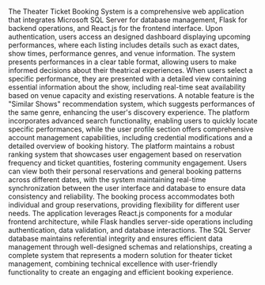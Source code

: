 The Theater Ticket Booking System is a comprehensive web application that integrates Microsoft SQL Server for database management, Flask for backend operations, and React.js for the frontend interface. 
Upon authentication, users access an designed dashboard displaying upcoming performances, where each listing includes details such as exact dates, show times, performance genres, and venue information.
The system presents performances in a clear table format, allowing users to make informed decisions about their theatrical experiences.
When users select a specific performance, they are presented with a detailed view containing essential information about the show, including real-time seat availability based on venue capacity and existing reservations.
A notable feature is the "Similar Shows" recommendation system, which suggests performances of the same genre, enhancing the user's discovery experience. 
The platform incorporates advanced search functionality, enabling users to quickly locate specific performances, while the user profile section offers comprehensive account management capabilities, 
including credential modifications and a detailed overview of booking history. The platform maintains a robust ranking system that showcases user engagement based on reservation frequency and ticket quantities, fostering community engagement.
Users can view both their personal reservations and general booking patterns across different dates, with the system maintaining real-time synchronization between the user interface and database to ensure data
consistency and reliability. 
The booking process accommodates both individual and group reservations, providing flexibility for different user needs. 
The application leverages React.js components for a modular frontend architecture, while Flask handles server-side operations including authentication, data validation, and database interactions.
The SQL Server database maintains referential integrity and ensures efficient data management through well-designed schemas and relationships, creating a complete system that represents a modern solution 
for theater ticket management, combining technical excellence with user-friendly functionality to create an engaging and efficient booking experience.
